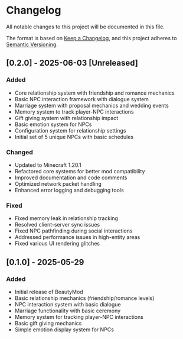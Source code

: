 # Changelog

All notable changes to this project will be documented in this file.

The format is based on [Keep a Changelog](https://keepachangelog.com/en/1.0.0/),
and this project adheres to [Semantic Versioning](https://semver.org/spec/v2.0.0.html).

## [0.2.0] - 2025-06-03 [Unreleased]
### Added
- Core relationship system with friendship and romance mechanics
- Basic NPC interaction framework with dialogue system
- Marriage system with proposal mechanics and wedding events
- Memory system to track player-NPC interactions
- Gift giving system with relationship impact
- Basic emotion system for NPCs
- Configuration system for relationship settings
- Initial set of 5 unique NPCs with basic schedules

### Changed
- Updated to Minecraft 1.20.1
- Refactored core systems for better mod compatibility
- Improved documentation and code comments
- Optimized network packet handling
- Enhanced error logging and debugging tools

### Fixed
- Fixed memory leak in relationship tracking
- Resolved client-server sync issues
- Fixed NPC pathfinding during social interactions
- Addressed performance issues in high-entity areas
- Fixed various UI rendering glitches

## [0.1.0] - 2025-05-29
### Added
- Initial release of BeautyMod
- Basic relationship mechanics (friendship/romance levels)
- NPC interaction system with basic dialogue
- Marriage functionality with basic ceremony
- Memory system for tracking player-NPC interactions
- Basic gift giving mechanics
- Simple emotion display system for NPCs
